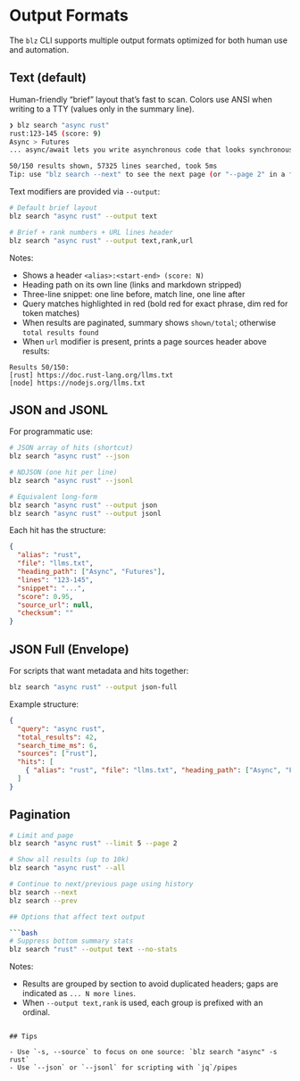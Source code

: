 # Output Formats

The `blz` CLI supports multiple output formats optimized for both human use and automation.

## Text (default)

Human-friendly “brief” layout that’s fast to scan. Colors use ANSI when writing to a TTY (values only in the summary line).

```bash
❯ blz search "async rust"
rust:123-145 (score: 9)
Async > Futures
... async/await lets you write asynchronous code that looks synchronous ...

50/150 results shown, 57325 lines searched, took 5ms
Tip: use "blz search --next" to see the next page (or "--page 2" in a full query)
```

Text modifiers are provided via `--output`:

```bash
# Default brief layout
blz search "async rust" --output text

# Brief + rank numbers + URL lines header
blz search "async rust" --output text,rank,url
```

Notes:
- Shows a header `<alias>:<start-end> (score: N)`
- Heading path on its own line (links and markdown stripped)
- Three-line snippet: one line before, match line, one line after
- Query matches highlighted in red (bold red for exact phrase, dim red for token matches)
- When results are paginated, summary shows `shown/total`; otherwise `total results found`
- When `url` modifier is present, prints a page sources header above results:

```
Results 50/150:
[rust] https://doc.rust-lang.org/llms.txt
[node] https://nodejs.org/llms.txt
```

## JSON and JSONL

For programmatic use:

```bash
# JSON array of hits (shortcut)
blz search "async rust" --json

# NDJSON (one hit per line)
blz search "async rust" --jsonl

# Equivalent long-form
blz search "async rust" --output json
blz search "async rust" --output jsonl
```

Each hit has the structure:

```json
{
  "alias": "rust",
  "file": "llms.txt",
  "heading_path": ["Async", "Futures"],
  "lines": "123-145",
  "snippet": "...",
  "score": 0.95,
  "source_url": null,
  "checksum": ""
}
```

## JSON Full (Envelope)

For scripts that want metadata and hits together:

```bash
blz search "async rust" --output json-full
```

Example structure:

```json
{
  "query": "async rust",
  "total_results": 42,
  "search_time_ms": 6,
  "sources": ["rust"],
  "hits": [
    { "alias": "rust", "file": "llms.txt", "heading_path": ["Async", "Futures"], "lines": "123-145", "snippet": "...", "score": 0.95, "source_url": null, "checksum": "" }
  ]
}
```

## Pagination

```bash
# Limit and page
blz search "async rust" --limit 5 --page 2

# Show all results (up to 10k)
blz search "async rust" --all

# Continue to next/previous page using history
blz search --next
blz search --prev

## Options that affect text output

```bash
# Suppress bottom summary stats
blz search "rust" --output text --no-stats
```

Notes:
- Results are grouped by section to avoid duplicated headers; gaps are indicated as `... N more lines`.
- When `--output text,rank` is used, each group is prefixed with an ordinal.
```

## Tips

- Use `-s, --source` to focus on one source: `blz search "async" -s rust`
- Use `--json` or `--jsonl` for scripting with `jq`/pipes
